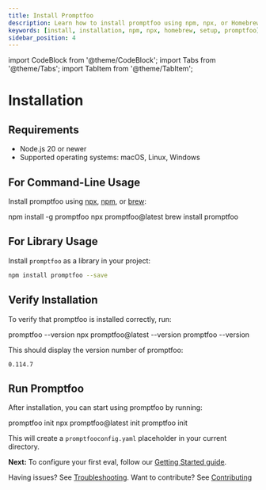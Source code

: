 ```yaml
---
title: Install Promptfoo
description: Learn how to install promptfoo using npm, npx, or Homebrew. Set up promptfoo for command-line usage or as a library in your project.
keywords: [install, installation, npm, npx, homebrew, setup, promptfoo]
sidebar_position: 4
---
```


import CodeBlock from '@theme/CodeBlock';
import Tabs from '@theme/Tabs';
import TabItem from '@theme/TabItem';

# Installation

## Requirements

- Node.js 20 or newer
- Supported operating systems: macOS, Linux, Windows

## For Command-Line Usage

Install promptfoo using [npx](https://nodejs.org/en/download), [npm](https://nodejs.org/en/download), or [brew](https://brew.sh/):

<Tabs groupId="promptfoo-command">
  <TabItem value="npm" label="npm" default>
    <CodeBlock language="bash">
      npm install -g promptfoo
    </CodeBlock>
  </TabItem>
  <TabItem value="npx" label="npx">
    <CodeBlock language="bash">
      npx promptfoo@latest
    </CodeBlock>
  </TabItem>
  <TabItem value="brew" label="brew">
    <CodeBlock language="bash">
      brew install promptfoo
    </CodeBlock>
  </TabItem>
</Tabs>

## For Library Usage

Install `promptfoo` as a library in your project:

```sh
npm install promptfoo --save
```

## Verify Installation

To verify that promptfoo is installed correctly, run:

<Tabs groupId="promptfoo-command">
  <TabItem value="npm" label="npm" default>
    <CodeBlock language="bash">
      promptfoo --version
    </CodeBlock>
  </TabItem>
  <TabItem value="npx" label="npx">
    <CodeBlock language="bash">
      npx promptfoo@latest --version
    </CodeBlock>
  </TabItem>
  <TabItem value="brew" label="brew">
    <CodeBlock language="bash">
      promptfoo --version
    </CodeBlock>
  </TabItem>
</Tabs>

This should display the version number of promptfoo:

```text
0.114.7
```

## Run Promptfoo

After installation, you can start using promptfoo by running:

<Tabs groupId="promptfoo-command">
  <TabItem value="npm" label="npm" default>
    <CodeBlock language="bash">
      promptfoo init
    </CodeBlock>
  </TabItem>
  <TabItem value="npx" label="npx">
    <CodeBlock language="bash">
      npx promptfoo@latest init
    </CodeBlock>
  </TabItem>
  <TabItem value="brew" label="brew">
    <CodeBlock language="bash">
      promptfoo init
    </CodeBlock>
  </TabItem>
</Tabs>

This will create a `promptfooconfig.yaml` placeholder in your current directory.

**Next:** To configure your first eval, follow our [Getting Started guide](./getting-started.md).

Having issues? See [Troubleshooting](/docs/usage/troubleshooting/).
Want to contribute? See [Contributing](./contributing.md)
